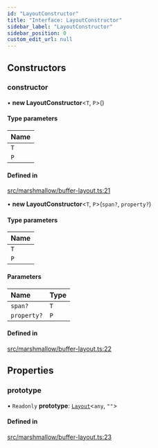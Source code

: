 ```yaml
---
id: "LayoutConstructor"
title: "Interface: LayoutConstructor"
sidebar_label: "LayoutConstructor"
sidebar_position: 0
custom_edit_url: null
---
```


## Constructors

### constructor

• **new LayoutConstructor**<`T`, `P`\>()

#### Type parameters

| Name |
| :------ |
| `T` |
| `P` |

#### Defined in

[src/marshmallow/buffer-layout.ts:21](https://github.com/alpha-defi/raydium-sdk/blob/4217474/src/marshmallow/buffer-layout.ts#L21)

• **new LayoutConstructor**<`T`, `P`\>(`span?`, `property?`)

#### Type parameters

| Name |
| :------ |
| `T` |
| `P` |

#### Parameters

| Name | Type |
| :------ | :------ |
| `span?` | `T` |
| `property?` | `P` |

#### Defined in

[src/marshmallow/buffer-layout.ts:22](https://github.com/alpha-defi/raydium-sdk/blob/4217474/src/marshmallow/buffer-layout.ts#L22)

## Properties

### prototype

• `Readonly` **prototype**: [`Layout`](../modules.md#layout)<`any`, ``""``\>

#### Defined in

[src/marshmallow/buffer-layout.ts:23](https://github.com/alpha-defi/raydium-sdk/blob/4217474/src/marshmallow/buffer-layout.ts#L23)
